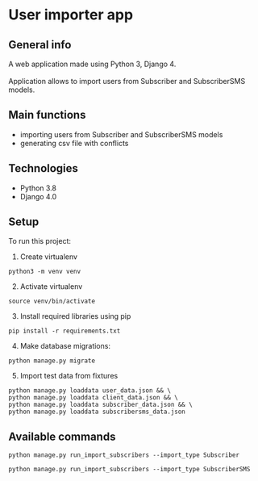 # User importer app

## General info

A web application made using Python 3, Django 4.  
<br/>Application allows to import users from Subscriber and SubscriberSMS models.

## Main functions

* importing users from Subscriber and SubscriberSMS models
* generating csv file with conflicts

## Technologies

* Python 3.8
* Django 4.0

## Setup
To run this project:
1. Create virtualenv
```
python3 -m venv venv
```
2. Activate virtualenv
```
source venv/bin/activate
```
3. Install required libraries using pip
```
pip install -r requirements.txt
```
4. Make database migrations:
```
python manage.py migrate
```
5. Import test data from fixtures
```
python manage.py loaddata user_data.json && \
python manage.py loaddata client_data.json && \
python manage.py loaddata subscriber_data.json && \
python manage.py loaddata subscribersms_data.json
```

## Available commands
```
python manage.py run_import_subscribers --import_type Subscriber
```
```
python manage.py run_import_subscribers --import_type SubscriberSMS
```
